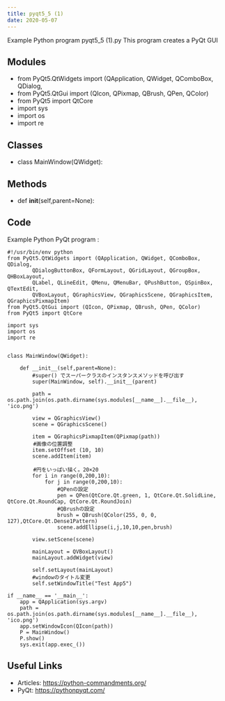 ```yaml
---
title: pyqt5_5 (1)
date: 2020-05-07
---
```

Example Python program pyqt5_5 (1).py
This program creates a PyQt GUI

## Modules

* from PyQt5.QtWidgets import (QApplication, QWidget, QComboBox, QDialog,
* from PyQt5.QtGui import (QIcon, QPixmap, QBrush, QPen, QColor)
* from PyQt5 import QtCore
* import sys
* import os
* import re

## Classes

* class MainWindow(QWidget):

## Methods

* def __init__(self,parent=None):

## Code

Example Python PyQt program :

    #!/usr/bin/env python
    from PyQt5.QtWidgets import (QApplication, QWidget, QComboBox, QDialog,
            QDialogButtonBox, QFormLayout, QGridLayout, QGroupBox, QHBoxLayout,
            QLabel, QLineEdit, QMenu, QMenuBar, QPushButton, QSpinBox, QTextEdit,
            QVBoxLayout, QGraphicsView, QGraphicsScene, QGraphicsItem, QGraphicsPixmapItem)
    from PyQt5.QtGui import (QIcon, QPixmap, QBrush, QPen, QColor)
    from PyQt5 import QtCore
    
    import sys
    import os
    import re
    
    
    class MainWindow(QWidget):
    
        def __init__(self,parent=None):
            #super() でスーパークラスのインスタンスメソッドを呼び出す
            super(MainWindow, self).__init__(parent)
    
            path = os.path.join(os.path.dirname(sys.modules[__name__].__file__), 'ico.png')
    
            view = QGraphicsView()
            scene = QGraphicsScene()
    
            item = QGraphicsPixmapItem(QPixmap(path))
    　　　　　#画像の位置調整
            item.setOffset (10, 10)
            scene.addItem(item)
    
    　　　　　#円をいっぱい描く。20×20
            for i in range(0,200,10):
                for j in range(0,200,10):
                    #QPenの設定
                    pen = QPen(QtCore.Qt.green, 1, QtCore.Qt.SolidLine, QtCore.Qt.RoundCap, QtCore.Qt.RoundJoin)
                    #QBrushの設定
                    brush = QBrush(QColor(255, 0, 0, 127),QtCore.Qt.Dense1Pattern)
                    scene.addEllipse(i,j,10,10,pen,brush)
    
            view.setScene(scene)
    
            mainLayout = QVBoxLayout()
            mainLayout.addWidget(view)
    
            self.setLayout(mainLayout)
            #windowのタイトル変更
            self.setWindowTitle("Test App5")
    
    if __name__ == '__main__':
        app = QApplication(sys.argv)
        path = os.path.join(os.path.dirname(sys.modules[__name__].__file__), 'ico.png')
        app.setWindowIcon(QIcon(path))
        P = MainWindow()
        P.show()
        sys.exit(app.exec_())

## Useful Links

- Articles: https://python-commandments.org/
- PyQt: https://pythonpyqt.com/
